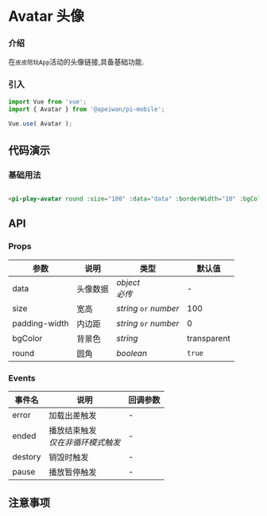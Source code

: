 <!--
 * @Author: 伽蓝
 * @Date: 2021-10-19 15:09:55
 * @LastEditTime: 2021-10-21 10:04:02
 * @LastEditors: 伽蓝
 * @FilePath: /pi-play/src/avatar/README.md
 * @Description: 
 * 代码不规范,调试泪两行
-->
# Avatar 头像

### 介绍

在`皮皮陪玩App`活动的头像链接,具备基础功能.

### 引入

```js
import Vue from 'vue';
import { Avatar } from '@apeiwan/pi-mobile';

Vue.use( Avatar );
```

## 代码演示

### 基础用法

```html

<pi-play-avatar round :size="100" :data="data" :borderWidth="10" :bgColor="red"></pi-play-avatar>
```

## API

### Props

| 参数          | 说明     | 类型     | 默认值    |
| ------------- | -------- | -------- | --------- |
| data | 头像数据 | _object_<br/>*必传*  | - |
| size | 宽高 | _string_ `or` _number_ | 100 |
| padding-width | 内边距 | _string_ `or` _number_ | 0 |
| bgColor | 背景色 | _string_ | transparent |
| round | 圆角 | _boolean_ | `true` |


### Events

| 事件名 | 说明       | 回调参数            |
| ------ | ---------- | ------------------- |
| error  | 加载出差触发 | - |
| ended  | 播放结束触发  <br/>*仅在非循环模式触发* | - |
| destory  | 销毁时触发 | - |
| pause  | 播放暂停触发 | - |


## 注意事项
